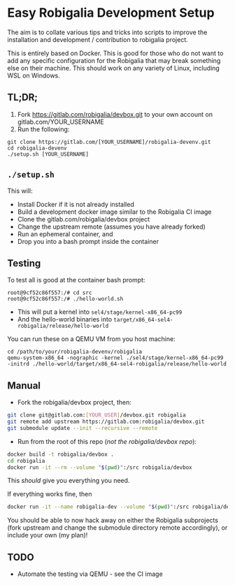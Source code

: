 # Easy Robigalia Development Setup

The aim is to collate various tips and tricks into scripts to improve the installation and development / contribution to robigalia project. 

This is entirely based on Docker. This is good for those who do not want to add any specific configuration for the Robigalia that may break something else on their machine. This should work on any variety of Linux, including WSL on Windows.

## TL;DR;

1. Fork https://gitlab.com/robigalia/devbox.git to your own account on gitlab.com/YOUR_USERNAME
1. Run the following:

```$bash
git clone https://gitlab.com/[YOUR_USERNAME]/robigalia-devenv.git
cd robigalia-devenv
./setup.sh [YOUR_USERNAME]
```

## ``./setup.sh``

This will:

- Install Docker if it is not already installed
- Build a development docker image similar to the Robigalia CI image
- Clone the gitlab.com/robigalia/devbox project
- Change the upstream remote (assumes you have already forked)
- Run an ephemeral container, and
- Drop you into a bash prompt inside the container

## Testing

To test all is good at the container bash prompt:

```$bash
root@9cf52c86f557:/# cd src
root@9cf52c86f557:/# ./hello-world.sh
```

- This will put a kernel into `sel4/stage/kernel-x86_64-pc99`
- And the hello-world binaries into `target/x86_64-sel4-robigalia/release/hello-world`

You can run these on a QEMU VM from you host machine:

```$bash
cd /path/to/your/robigalia-devenv/robigalia
qemu-system-x86_64 -nographic -kernel ./sel4/stage/kernel-x86_64-pc99  -initrd ./hello-world/target/x86_64-sel4-robigalia/release/hello-world
```

## Manual

- Fork the robigalia/devbox project, then:

```bash
git clone git@gitlab.com:[YOUR_USER]/devbox.git robigalia
git remote add upstream https://gitlab.com:robigalia/devbox.git
git submodule update --init --recursive --remote
```

- Run from the root of this repo (*not the robigalia/devbox repo*):

```bash
docker build -t robigalia/devbox .
cd robigalia
docker run -it --rm --volume "$(pwd)":/src robigalia/devbox
```

This *should* give you everything you need.

If everything works fine, then

```bash
docker run -it --name robigalia-dev --volume "$(pwd)":/src robigalia/devbox
```

You should be able to now hack away on either the Robigalia subprojects (fork upstream and change the submodule directory remote accordingly), or include your own (my plan)!

## TODO

- Automate the testing via QEMU - see the CI image
